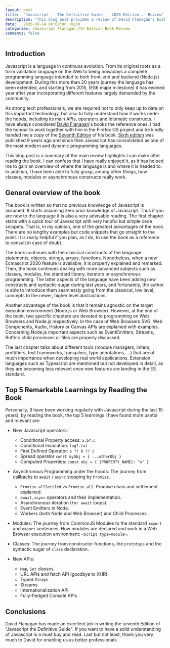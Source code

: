 ```yaml
---
layout: post
title:  "Javascript .- The Definitive Guide .- 2020 Edition .- Review"
description: "This blog post provides a review of David Flanagan's book on Javascript. (2020 Edition)"
date:   2020-09-14 08:00:00 +0200
categories: Javascript Flanagan 7th Edition Book Review
comments: false 
---
```


## Introduction

Javascript is a language in continuos evolution. From its original roots as a form validation language on the Web to being nowadays a complete programming language intended to both front-end and backend (Node.js) development. During this more than 20 years journey the language has been extended, and starting from 2015, (ES6 major milestone) it has evolved year after year incorporating different features largely demanded by the community.

As strong tech professionals, we are required not to only keep up to date on this important technology, but also to fully understand how it works under the hoods, including its main APIs, operators and idiomatic constructs. I have always considered [David Flanagan](https://davidflanagan.com/)'s books the reference ones. I had the honour to work together with him in the Firefox OS project and he kindly handed me a copy of the [Seventh Edition](https://www.oreilly.com/library/view/javascript-the-definitive/9781491952016/) of his book. [Sixth edition](https://www.oreilly.com/library/view/javascript-the-definitive/9781449393854/) was published 9 years ago and since then Javascript has consolidated as one of the most modern and dynamic programming languages. 

This blog post is a summary of the main review highlights I can make after reading the book. I can confess that I have really enjoyed it, as it has helped me to gain an overview of where the language is and where it is headed to. In addition, I have been able to fully grasp, among other things, how classes, modules or asynchronous constructs really work. 

## General overview of the book

The book is written so that no previous knowledge of Javascript is assumed. It starts assuming zero prior knowledge of Javascript. Thus if you are new to the language it is also a very advisable reading. The first chapter starts with a quick tour of Javascript with very helpful but simple code snippets. That is, in my opinion, one of the greatest advantages of the book. There are no lengthy examples but code snippets that go straight to the point. It is really helpful if you plan, as I do, to use the book as a reference to consult in case of doubt. 

The book continues with the classical constructs of the language: statements, objects, strings, arrays, functions. Nonetheless, when a new Ecmascript 2020 feature is available, it is properly explained and remarked. Then, the book continues dealing with more advanced subjects such as classes, modules, the standard library, iterators or asynchronous programming. The latter aspects of the language have been adding new constructs and syntactic sugar during last years, and fortunately, the author is able to introduce them seamlessly going from the classical, low level, concepts to the newer, higher level abstractions. 

Another advantage of the book is that it remains agnostic on the target execution environment (Node.js or Web Browser). However, at the end of the book, two specific chapters are devoted to programming on Web Browsers and Node.js respectively. In the case of Web Browsers SVG, Web Components, Audio, History or Canvas APIs are explained with examples. Concerning Node.js important aspects such as EventEmitters, Streams, Buffers child processes or files are properly discussed. 

The last chapter talks about different tools (module managers, linters, prettifiers, test frameworks, transpilers, type annotations, ...) that are of much importance when developing real world applications. Extension languages such as Typescript are mentioned but not developed in detail, as they are becoming less relevant once new features are landing in the ES standard. 

## Top 5 Remarkable Learnings by Reading the Book 

Personally, (I have been working regularly with Javascript during the last 10 years), by reading the book, the top 5 learnings I have found more useful and relevant are: 

* New Javascript operators:
  - Conditional Property access: `a.b?.c`
  - Conditional Invocation: `log?.(x)`
  - First Defined Operator: `a ?? b ?? c`
  - Spread operator `const myObj = { ...otherObj }`
  - Computed Properties: `const obj = { [PROPERTY_NAME]: "x" }`


* Asynchronous Programming under the hoods:  The journey from callbacks to `await` / `async` stopping by `Promise`. 
  - `Promise.allSettled` vs `Promise.all`. Promise chain and settlement explained. 
  - `await`, `async` operators and their implementation. 
  - Asynchronous iteration (`for await` loops). 
  - Event Emitters in Node. 
  - Workers (both Node and Web Browser) and Child Processes.


* Modules: The journey from CommonJS Modules to the standard `import` and `export` sentences. How modules are declared and work in a Web Browser execution environment: `<script type=module>`. 


* Classes: The journey from constructor functions, the `prototype` and the syntactic sugar of `class` declaration. 


* New APIs:
  - `Map`, `Set` classes. 
  - URL APIs and fetch API (goodbye to XHR). 
  - Typed Arrays 
  - Streams
  - Internationalization API
  - Fully-fledged Console APIs

## Conclusions

David Flanagan has made an excellent job in writing the seventh Edition of "Javascript the Definitive Guide". If you want to have a solid understanding of Javascript is a must buy and read. Last but not least, thank you very much to David for enabling us as better professionals. 
